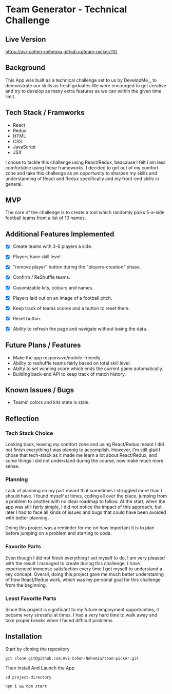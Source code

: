 # Team Generator - Technical Challenge

## Live Version
https://avi-cohen-nehemia.github.io/team-picker/?#/

## Background
This App was built as a technical challenge set to us by DevelopMe_, to demonstrate our skills as fresh grduates
We were encourged to get creative and try to develop as many extra features as we can within the given time limit.

## Tech Stack / Framworks
- React
- Redux
- HTML
- CSS
- JavaScript
- JSX

I chose to tackle this challenge using React/Redux, beacause I felt I am less comfortable using these frameworks. I decided to get out of my comfort zone and take this challenge as an opportunity to sharpen my skills and understanding of React and Redux specifically and my front-end skills in general.

## MVP
The core of the challenge is to create a tool which randomly picks 5-a-side football teams from a list of 10 names.


## Additional Features Implemented
- [x] Create teams with 3-6 players a side.
- [x] Players have skill level.
- [x] "remove player" button during the "players-creation" phase.
- [x] Confirm / ReShuffle teams.
- [x] Cusomizable kits, colours and names.
- [x] Players laid out on an image of a football pitch.
- [x] Keep track of teams scores and a button to reset them.
- [x] Reset button.
- [x] Ability to refresh the page and navigate without losing the data.


## Future Plans / Features
- Make the app responsive/mobile-friendly .
- Ability to reshuffle teams fairly based on total skill level.
- Abilty to set winning score which ends the current game automatically.
- Building back-end API to keep track of match history.


## Known Issues / Bugs
- Teams' colors and kits state is stale.


## Reflection

### Tech Stack Choice
Looking back, leaving my comfort zone and using React/Redux meant I did not finish everything I was plannig to accomplish. However, I'm still glad I chose that tech-stack as it made me learn a lot about React/Redux, and some things I did not understand during the course, now make much more sense.

### Planning
Lack of planning on my part meant that sometimes I struggled more than I should have. I found myself at times, coding all over the place, jumping from a problem to another with no clear roadmap to follow. At the start, when the app was still fairly simple, I did not notice the impact of this approach, but later I had to face all kinds of issues and bugs that could have been avoided with better planning.

Doing this project was a reminder for me on how important it is to plan before jumping on a problem and starting to code.

### Favorite Parts
Even though I did not finish everything I set myself to do, I am very pleased with the result I managed to create during this challenge. I have experienced immense satisfaction every time I got myself to understand a key concept. Overall, doing this project gave me much better understaning of how React/Redux work, which was my personal goal for this challenge from the beginning.

### Least Favorite Parts
Since this project is significant to my future employment opportunities, it became very stressful at times. I had a very hard time to walk away and take proper breaks when I faced difficult problems.


## Installation 
Start by cloning the repository
```
git clone git@github.com:Avi-Cohen-Nehemia/team-picker.git
```

Then Install And Launch the App
```
cd project-directory

npm i && npm start
```